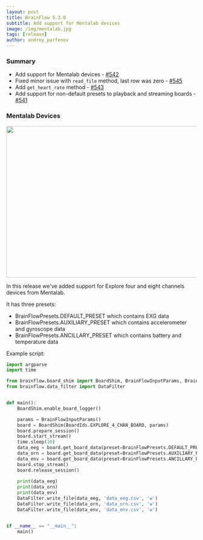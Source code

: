 ```yaml
---
layout: post
title: BrainFlow 5.3.0
subtitle: Add support for Mentalab devices
image: /img/mentalab.jpg
tags: [release]
author: andrey_parfenov
---
```



### Summary

* Add support for Mentalab devices - [#542](https://github.com/brainflow-dev/brainflow/pull/542)
* Fixed minor issue with `read_file` method, last row was zero - [#545](https://github.com/brainflow-dev/brainflow/pull/545)
* Add `get_heart_rate` method - [#543](https://github.com/brainflow-dev/brainflow/pull/543)
* Add support for non-default presets to playback and streaming boards - [#541](https://github.com/brainflow-dev/brainflow/pull/541)

### Mentalab Devices

<div style="text-align: center">
    <a href="https://mentalab.com/" title="Mentalab" target="_blank" align="center">
        <img width="800" height="400" src="https://live.staticflickr.com/65535/52350292943_27d7dc49c0_c.jpg">
    </a>
</div>

In this release we've added support for Explore four and eight channels devices from Mentalab. 

It has three presets:

* BrainFlowPresets.DEFAULT_PRESET which contains EXG data
* BrainFlowPresets.AUXILIARY_PRESET which contains accelerometer and gyroscope data
* BrainFlowPresets.ANCILLARY_PRESET which contains battery and temperature data


Example script:

```python
import argparse
import time

from brainflow.board_shim import BoardShim, BrainFlowInputParams, BrainFlowPresets, BoardIds
from brainflow.data_filter import DataFilter


def main():
    BoardShim.enable_board_logger()

    params = BrainFlowInputParams() 
    board = BoardShim(BoardIds.EXPLORE_4_CHAN_BOARD, params)
    board.prepare_session()
    board.start_stream()
    time.sleep(10)    
    data_eeg = board.get_board_data(preset=BrainFlowPresets.DEFAULT_PRESET)
    data_orn = board.get_board_data(preset=BrainFlowPresets.AUXILIARY_PRESET)
    data_env = board.get_board_data(preset=BrainFlowPresets.ANCILLARY_PRESET)
    board.stop_stream()
    board.release_session()
    
    print(data_eeg)
    print(data_orn)
    print(data_env)
    DataFilter.write_file(data_eeg, 'data_eeg.csv', 'w')
    DataFilter.write_file(data_orn, 'data_orn.csv', 'w')
    DataFilter.write_file(data_env, 'data_env.csv', 'w')


if __name__ == "__main__":
    main()

```
